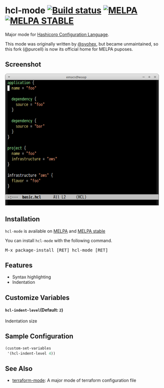 # hcl-mode [![Build status][ci-badge]][ci-link] [![MELPA][melpa-badge]][melpa-link] [![MELPA STABLE][melpa-stable-badge]][melpa-stable-link]

Major mode for [Hashicorp Configuration Language](https://github.com/hashicorp/hcl).

This mode was originally written by
[@syohex](https://github.com/syohex), but became unmaintained, so this
fork (@purcell) is now its official home for MELPA puposes.


## Screenshot

![hcl-mode](image/hcl-mode.png)


## Installation

`hcl-mode` is available on [MELPA](https://melpa.org/) and [MELPA stable](https://stable.melpa.org/)

You can install `hcl-mode` with the following command.

<kbd>M-x package-install [RET] hcl-mode [RET]</kbd>


## Features

- Syntax highlighting
- Indentation


## Customize Variables

#### `hcl-indent-level`(Default: `2`)

Indentation size


## Sample Configuration

```lisp
(custom-set-variables
 '(hcl-indent-level 4))
```

## See Also

- [terraform-mode](https://github.com/syohex/emacs-terraform-mode): A major mode of terraform configuration file


[ci-badge]: https://github.com/purcell/emacs-hcl-mode/workflows/CI/badge.svg
[ci-link]: https://github.com/purcell/emacs-hcl-mode/actions
[melpa-link]: https://melpa.org/#/hcl-mode
[melpa-stable-link]: https://stable.melpa.org/#/hcl-mode
[melpa-badge]: https://melpa.org/packages/hcl-mode-badge.svg
[melpa-stable-badge]: https://stable.melpa.org/packages/hcl-mode-badge.svg
